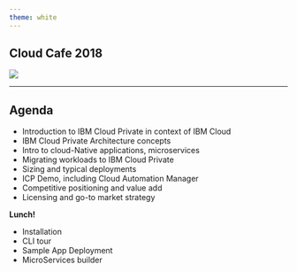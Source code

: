 ```yaml
---
theme: white
---
```


## Cloud Cafe 2018

![](./media/cream-party.png)

---

## Agenda

- Introduction to IBM Cloud Private in context of IBM Cloud
- IBM Cloud Private Architecture concepts
- Intro to cloud-Native applications, microservices
- Migrating workloads to IBM Cloud Private
- Sizing and typical deployments
- ICP Demo, including Cloud Automation Manager
- Competitive positioning and value add
- Licensing and go-to market strategy

**Lunch!**

- Installation
- CLI tour
- Sample App Deployment
- MicroServices builder
